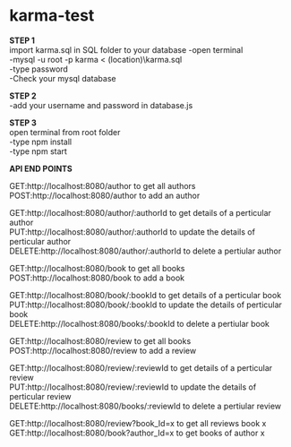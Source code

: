 # karma-test

**STEP 1**\
import karma.sql  in SQL folder to your database
-open terminal\
-mysql -u root -p karma < (location)\karma.sql\
-type password\
-Check your mysql database


**STEP 2**\
-add your username and password in database.js

**STEP 3**\
open terminal from root folder\
-type npm install\
-type npm start

**API END POINTS**

GET:http://localhost:8080/author  to get all authors\
POST:http://localhost:8080/author to add an author

GET:http://localhost:8080/author/:authorId  to get details of a perticular author\
PUT:http://localhost:8080/author/:authorId to update the details of perticular author\
DELETE:http://localhost:8080/author/:authorId to delete a pertiular author


GET:http://localhost:8080/book  to get all books\
POST:http://localhost:8080/book to add a book

GET:http://localhost:8080/book/:bookId  to get details of a perticular book\
PUT:http://localhost:8080/book/:bookId to update the details of perticular book\
DELETE:http://localhost:8080/books/:bookId to delete a pertiular book


GET:http://localhost:8080/review  to get all books\
POST:http://localhost:8080/review to add a review

GET:http://localhost:8080/review/:reviewId  to get details of a perticular review\
PUT:http://localhost:8080/review/:reviewId to update the details of perticular review\
DELETE:http://localhost:8080/books/:reviewId to delete a pertiular review

GET:http://localhost:8080/review?book_Id=x  to get all reviews book x\
GET:http://localhost:8080/book?author_Id=x  to get books of author x




